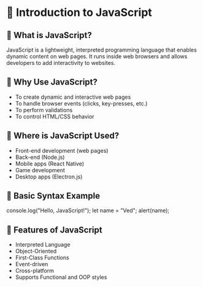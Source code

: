 # 📘 Introduction to JavaScript

## 🔹 What is JavaScript?

JavaScript is a lightweight, interpreted programming language that enables dynamic content on web pages. It runs inside web browsers and allows developers to add interactivity to websites.

## 🔹 Why Use JavaScript?

- To create dynamic and interactive web pages
- To handle browser events (clicks, key-presses, etc.)
- To perform validations
- To control HTML/CSS behavior

## 🔹 Where is JavaScript Used?

- Front-end development (web pages)
- Back-end (Node.js)
- Mobile apps (React Native)
- Game development
- Desktop apps (Electron.js)

## 🔹 Basic Syntax Example

console.log("Hello, JavaScript!");
let name = "Ved";
alert(name);

## 🔹 Features of JavaScript

- Interpreted Language
- Object-Oriented
- First-Class Functions
- Event-driven
- Cross-platform
- Supports Functional and OOP styles
